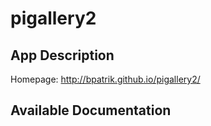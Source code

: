 # pigallery2

## App Description

Homepage: http://bpatrik.github.io/pigallery2/

## Available Documentation

